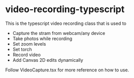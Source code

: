 # video-recording-typescript

This is the typescript video recording class that is used to 

- Capture the stram from webcam/any device
- Take photos while recording
- Set zoom levels
- Set torch
- Record video
- Add Canvas 2D edits dynamically

Follow VideoCapture.tsx for more reference on how to use.


